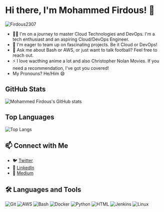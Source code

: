 # Hi there, I'm Mohammed Firdous! 👋

<p align="left">
  <img src="https://komarev.com/ghpvc/?username=Firdous2307&label=Profile%20views&color=0e75b6&style=flat" alt="Firdous2307" />
</p>
 

- 👨‍💻 I'm on a journey to master Cloud Technologies and DevOps. I'm a tech enthusiast and an aspiring Cloud/DevOps Engineer.
- 👯 I'm eager to team up on fascinating projects. Be it Cloud or DevOps!
- 💬 Ask me about Bash or AWS, or just want to talk football? Feel free to reach out.
- ⚡ I love wacthing anime a lot and also Christopher Nolan Movies. If you need a recommendation, I've got you covered!
- My Pronouns? He/Him 😄


## GitHub Stats

![Mohammed Firdous's GitHub stats](https://github-readme-stats.vercel.app/api?username=Firdous2307&show_icons=true&theme=transparent)

## Top Languages

![Top Langs](https://github-readme-stats.vercel.app/api/top-langs/?username=Firdous2307)

## 📫 Connect with Me

- 🐦 [Twitter](https://twitter.com/iamfirdouss)
- 💼 [LinkedIn](https://www.linkedin.com/in/mohammedfirdousaraoye)
- 📝 [Medium](https://medium.com/@mohammedfirdousaraoye)


## :hammer_and_wrench: Languages and Tools

![Git](https://skillicons.dev/icons?i=git) ![AWS](https://skillicons.dev/icons?i=aws) ![Bash](https://skillicons.dev/icons?i=bash) ![Docker](https://skillicons.dev/icons?i=docker) ![Python](https://skillicons.dev/icons?i=python) ![HTML](https://skillicons.dev/icons?i=html) ![Jenkins](https://skillicons.dev/icons?i=jenkins) ![Linux](https://skillicons.dev/icons?i=linux)


